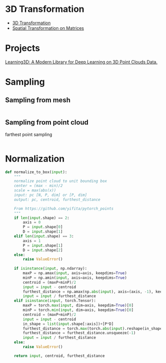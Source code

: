 # 3D Transformation

- [3D Transformation](https://www.tutorialspoint.com/computer_graphics/3d_transformation.htm)
- [Spatial Transformation on Matrices](https://www.brainvoyager.com/bv/doc/UsersGuide/CoordsAndTransforms/SpatialTransformationMatrices.html)

# Projects

[Learning3D: A Modern Library for Deep Learning on 3D Point Clouds Data.](https://github.com/vinits5/learning3d)

# Sampling

## Sampling from mesh

```python

```

## Sampling from point cloud

farthest point sampling

```python

```

# Normalization

```python
def normalize_to_box(input):
    """
    normalize point cloud to unit bounding box
    center = (max - min)/2
    scale = max(abs(x))
    input: pc [N, P, dim] or [P, dim]
    output: pc, centroid, furthest_distance

    From https://github.com/yifita/pytorch_points
    """
    if len(input.shape) == 2:
        axis = 0
        P = input.shape[0]
        D = input.shape[1]
    elif len(input.shape) == 3:
        axis = 1
        P = input.shape[1]
        D = input.shape[2]
    else:
        raise ValueError()
    
    if isinstance(input, np.ndarray):
        maxP = np.amax(input, axis=axis, keepdims=True)
        minP = np.amin(input, axis=axis, keepdims=True)
        centroid = (maxP+minP)/2
        input = input - centroid
        furthest_distance = np.amax(np.abs(input), axis=(axis, -1), keepdims=True)
        input = input / furthest_distance
    elif isinstance(input, torch.Tensor):
        maxP = torch.max(input, dim=axis, keepdim=True)[0]
        minP = torch.min(input, dim=axis, keepdim=True)[0]
        centroid = (maxP+minP)/2
        input = input - centroid
        in_shape = list(input.shape[:axis])+[P*D]
        furthest_distance = torch.max(torch.abs(input).reshape(in_shape), dim=axis, keepdim=True)[0]
        furthest_distance = furthest_distance.unsqueeze(-1)
        input = input / furthest_distance
    else:
        raise ValueError()

    return input, centroid, furthest_distance
```